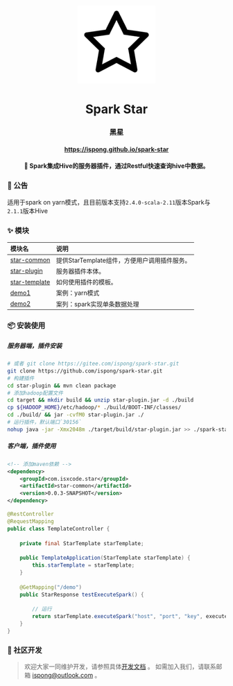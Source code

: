 <p align="center">
  <a href="https://github.com/ispong/spark-star" style="border-bottom: none !important;">
    <img alt="spark-star" width="180" src="https://github.com/ispong/spark-star/raw/main/docs/assets/images/logo.png">
  </a>
</p>

<h1 align="center">
    Spark Star
</h1>

<h3 align="center">
    黑星
</h3>

<h4 align="center">
    <a href="https://ispong.github.io/spark-star" >
        https://ispong.github.io/spark-star
    </a>
</h4>

<h4 align="center">
    🌟 Spark集成Hive的服务器插件，通过Restful快速查询hive中数据。
</h4>

### 📢 公告

适用于spark on yarn模式，且目前版本支持`2.4.0-scala-2.11`版本Spark与`2.1.1`版本Hive

### ✨ 模块

| 模块名                                        | 说明                           |
|:-------------------------------------------|:-----------------------------|
| [star-common](./star-common/README.md)     | 提供StarTemplate组件，方便用户调用插件服务。 |
| [star-plugin](./star-plugin/README.md)     | 服务器插件本体。                     |
| [star-template](./star-template/README.md) | 如何使用插件的模板。                   |
| [demo1](./demo1/README.md)                 | 案例：yarn模式                    |
| [demo2](./demo2/README.md)                 | 案列：spark实现单条数据处理             |

### 📦 安装使用

##### 服务器端，插件安装 

```bash
# 或者 git clone https://gitee.com/ispong/spark-star.git
git clone https://github.com/ispong/spark-star.git
# 构建插件
cd star-plugin && mvn clean package
# 添加hadoop配置文件
cd target && mkdir build && unzip star-plugin.jar -d ./build
cp ${HADOOP_HOME}/etc/hadoop/* ./build/BOOT-INF/classes/
cd ./build/ && jar -cvfM0 star-plugin.jar ./
# 运行插件，默认端口`30156`
nohup java -jar -Xmx2048m ./target/build/star-plugin.jar >> ./spark-star.log 2>&1 &
```

##### 客户端，插件使用

```xml
<!-- 添加maven依赖 -->
<dependency>
    <groupId>com.isxcode.star</groupId>
    <artifactId>star-common</artifactId>
    <version>0.0.3-SNAPSHOT</version>
</dependency>
```

```java
@RestController
@RequestMapping
public class TemplateController {

    private final StarTemplate starTemplate;

    public TemplateApplication(StarTemplate starTemplate) {
        this.starTemplate = starTemplate;
    }

    @GetMapping("/demo")
    public StarResponse testExecuteSpark() {

        // 运行
        return starTemplate.executeSpark("host", "port", "key", executeConfig);
    }
}
```

### 👏 社区开发

> 欢迎大家一同维护开发，请参照具体[开发文档](https://github.com/ispong/spark-star/blob/main/CONTRIBUTING.md) 。
> 如需加入我们，请联系邮箱 ispong@outlook.com 。